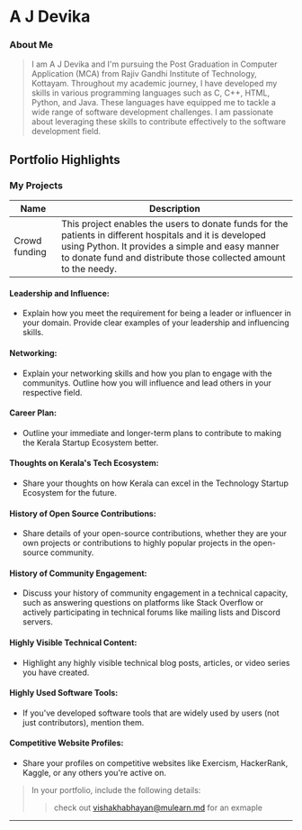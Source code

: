 # A J Devika 

### About Me

> I am A J Devika and I'm pursuing the Post Graduation in Computer Application (MCA) from Rajiv Gandhi Institute of Technology, Kottayam. Throughout my academic journey, I have developed my skills in various programming languages such as C, C++, HTML, Python, and Java. These languages have equipped me to tackle a wide range of software development challenges. I am passionate about leveraging these skills to contribute effectively to the software development field. 

## Portfolio Highlights

### My Projects

| Name                | Description                                                               | 
|---------------------|---------------------------------------------------------------------------|
| Crowd funding  | This project enables the users to donate funds for the patients in different hospitals and it is developed using Python. It provides a simple and easy manner to donate fund and distribute those collected amount to the needy.                                             | 
                

#### Leadership and Influence:

- Explain how you meet the requirement for being a leader or influencer in your domain. Provide clear examples of your leadership and influencing skills.

#### Networking:

- Explain your networking skills and how you plan to engage with the communitys. Outline how you will influence and lead others in your respective field.

#### Career Plan:

- Outline your immediate and longer-term plans to contribute to making the Kerala Startup Ecosystem better.

#### Thoughts on Kerala's Tech Ecosystem:

- Share your thoughts on how Kerala can excel in the Technology Startup Ecosystem for the future.

#### History of Open Source Contributions:

- Share details of your open-source contributions, whether they are your own projects or contributions to highly popular projects in the open-source community.

#### History of Community Engagement:

-  Discuss your history of community engagement in a technical capacity, such as answering questions on platforms like Stack Overflow or actively participating in technical forums like mailing lists and Discord servers.

#### Highly Visible Technical Content:

- Highlight any highly visible technical blog posts, articles, or video series you have created.

#### Highly Used Software Tools:

- If you've developed software tools that are widely used by users (not just contributors), mention them.

#### Competitive Website Profiles:

- Share your profiles on competitive websites like Exercism, HackerRank, Kaggle, or any others you're active on.



> In your portfolio, include the following details:
>> check out [vishakhabhayan@mulearn.md](./profiles/vishakhabhayan@mulearn.md) for an exmaple

---
